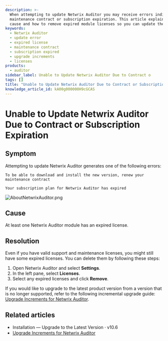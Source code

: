 ```yaml
---
description: >-
  When attempting to update Netwrix Auditor you may receive errors indicating a
  maintenance contract or subscription expiration. This article explains the
  cause and how to remove expired module licenses so you can update the product.
keywords:
  - Netwrix Auditor
  - update error
  - expired license
  - maintenance contract
  - subscription expired
  - upgrade increments
  - licenses
products:
  - auditor
sidebar_label: Unable to Update Netwrix Auditor Due to Contract o
tags: []
title: "Unable to Update Netwrix Auditor Due to Contract or Subscription Expiration"
knowledge_article_id: kA00g000000H9cGCAS
---
```


# Unable to Update Netwrix Auditor Due to Contract or Subscription Expiration

## Symptom

Attempting to update Netwrix Auditor generates one of the following errors:

```
To be able to download and install the new version, renew your maintenance contract
```

```
Your subscription plan for Netwrix Auditor has expired
```

![AboutNetwrixAuditor.png](images/ka0Qk0000002uxN_0EM4u000008LHag.png)

## Cause

At least one Netwrix Auditor module has an expired license.

## Resolution

Even if you have valid support and maintenance licenses, you might still have some expired licenses. You can delete them by following these steps:

1. Open Netwrix Auditor and select **Settings**.
2. In the left pane, select **Licenses**.
3. Select any expired licenses and click **Remove**.

If you would like to upgrade to the latest product version from a version that is no longer supported, refer to the following incremental upgrade guide: [Upgrade Increments for Netwrix Auditor](/docs/kb/auditor/upgrade-increments-for-netwrix-auditor.md).

## Related articles

- Installation — Upgrade to the Latest Version ⸱ v10.6
- [Upgrade Increments for Netwrix Auditor](/docs/kb/auditor/upgrade-increments-for-netwrix-auditor.md)

